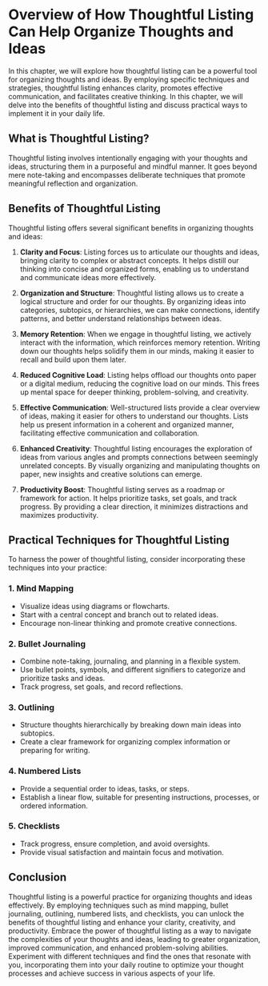 Overview of How Thoughtful Listing Can Help Organize Thoughts and Ideas
================================================================================

In this chapter, we will explore how thoughtful listing can be a powerful tool for organizing thoughts and ideas. By employing specific techniques and strategies, thoughtful listing enhances clarity, promotes effective communication, and facilitates creative thinking. In this chapter, we will delve into the benefits of thoughtful listing and discuss practical ways to implement it in your daily life.

**What is Thoughtful Listing?**
-------------------------------

Thoughtful listing involves intentionally engaging with your thoughts and ideas, structuring them in a purposeful and mindful manner. It goes beyond mere note-taking and encompasses deliberate techniques that promote meaningful reflection and organization.

**Benefits of Thoughtful Listing**
----------------------------------

Thoughtful listing offers several significant benefits in organizing thoughts and ideas:

1. **Clarity and Focus**: Listing forces us to articulate our thoughts and ideas, bringing clarity to complex or abstract concepts. It helps distill our thinking into concise and organized forms, enabling us to understand and communicate ideas more effectively.

2. **Organization and Structure**: Thoughtful listing allows us to create a logical structure and order for our thoughts. By organizing ideas into categories, subtopics, or hierarchies, we can make connections, identify patterns, and better understand relationships between ideas.

3. **Memory Retention**: When we engage in thoughtful listing, we actively interact with the information, which reinforces memory retention. Writing down our thoughts helps solidify them in our minds, making it easier to recall and build upon them later.

4. **Reduced Cognitive Load**: Listing helps offload our thoughts onto paper or a digital medium, reducing the cognitive load on our minds. This frees up mental space for deeper thinking, problem-solving, and creativity.

5. **Effective Communication**: Well-structured lists provide a clear overview of ideas, making it easier for others to understand our thoughts. Lists help us present information in a coherent and organized manner, facilitating effective communication and collaboration.

6. **Enhanced Creativity**: Thoughtful listing encourages the exploration of ideas from various angles and prompts connections between seemingly unrelated concepts. By visually organizing and manipulating thoughts on paper, new insights and creative solutions can emerge.

7. **Productivity Boost**: Thoughtful listing serves as a roadmap or framework for action. It helps prioritize tasks, set goals, and track progress. By providing a clear direction, it minimizes distractions and maximizes productivity.

**Practical Techniques for Thoughtful Listing**
-----------------------------------------------

To harness the power of thoughtful listing, consider incorporating these techniques into your practice:

### 1. Mind Mapping

* Visualize ideas using diagrams or flowcharts.
* Start with a central concept and branch out to related ideas.
* Encourage non-linear thinking and promote creative connections.

### 2. Bullet Journaling

* Combine note-taking, journaling, and planning in a flexible system.
* Use bullet points, symbols, and different signifiers to categorize and prioritize tasks and ideas.
* Track progress, set goals, and record reflections.

### 3. Outlining

* Structure thoughts hierarchically by breaking down main ideas into subtopics.
* Create a clear framework for organizing complex information or preparing for writing.

### 4. Numbered Lists

* Provide a sequential order to ideas, tasks, or steps.
* Establish a linear flow, suitable for presenting instructions, processes, or ordered information.

### 5. Checklists

* Track progress, ensure completion, and avoid oversights.
* Provide visual satisfaction and maintain focus and motivation.

**Conclusion**
--------------

Thoughtful listing is a powerful practice for organizing thoughts and ideas effectively. By employing techniques such as mind mapping, bullet journaling, outlining, numbered lists, and checklists, you can unlock the benefits of thoughtful listing and enhance your clarity, creativity, and productivity. Embrace the power of thoughtful listing as a way to navigate the complexities of your thoughts and ideas, leading to greater organization, improved communication, and enhanced problem-solving abilities. Experiment with different techniques and find the ones that resonate with you, incorporating them into your daily routine to optimize your thought processes and achieve success in various aspects of your life.
